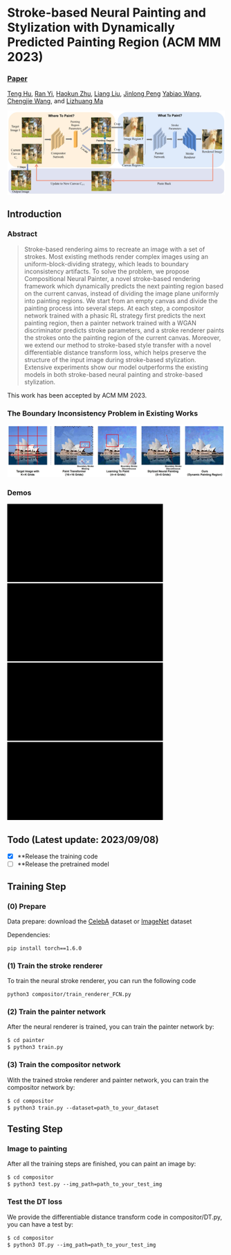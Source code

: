 # Stroke-based Neural Painting and Stylization with Dynamically Predicted Painting Region (ACM MM 2023)

###  [Paper](https://arxiv.org/abs/2309.03504)
<!-- <br> -->
[Teng Hu](https://github.com/sjtuplayer), 
[Ran Yi](https://yiranran.github.io/), 
[Haokun Zhu](https://github.com/zwandering), 
[Liang Liu](https://scholar.google.com/citations?hl=zh-CN&user=Kkg3IPMAAAAJ), 
[Jinlong Peng](https://pjl1995.github.io/)
[Yabiao Wang](https://scholar.google.com/citations?hl=zh-CN&user=xiK4nFUAAAAJ), 
[Chengjie Wang](https://scholar.google.com/citations?hl=zh-CN&user=fqte5H4AAAAJ), 
 and [Lizhuang Ma](https://dmcv.sjtu.edu.cn/) 
<!-- <br> -->

![image](imgs/framework.jpg)

## Introduction

### Abstract
>Stroke-based rendering aims to recreate an image with a set of strokes. Most existing methods render complex images using an uniform-block-dividing strategy, which leads to boundary inconsistency artifacts. To solve the problem, we propose Compositional Neural Painter, a novel stroke-based rendering framework which dynamically predicts the next painting region based on the current canvas, instead of dividing the image plane uniformly into painting regions. We start from an empty canvas and divide the painting process into several steps. At each step, a compositor network trained with a phasic RL strategy first predicts the next painting region, then a painter network trained with a WGAN discriminator predicts stroke parameters, and a stroke renderer paints the strokes onto the painting region of the current canvas. Moreover, we extend our method to stroke-based style transfer with a novel differentiable distance transform loss, which helps preserve the structure of the input image during stroke-based stylization. Extensive experiments show our model outperforms the existing models in both stroke-based neural painting and stroke-based stylization.

This work has been accepted by ACM MM 2023. 

### The Boundary Inconsistency Problem in Existing Works
![image](imgs/boundary%20inconsistency.jpg)

### Demos
<div class="half">
    <img src="imgs/1.gif" width="180"><img src="imgs/2.gif" width="180"><img src="imgs/3.gif" width="180"><img src="imgs/4.gif" width="180">
</div>
<div class="half">
    <img src="imgs/5.gif" width="180"><img src="imgs/6.gif" width="180"><img src="imgs/7.gif" width="180"><img src="imgs/8.gif" width="180">
</div>

## Todo (Latest update: 2023/09/08)
- [x] **Release the training code
- [ ] **Release the pretrained model

## Training Step

### (0) Prepare
Data prepare: download the [CelebA](http://mmlab.ie.cuhk.edu.hk/projects/CelebA.html) dataset or [ImageNet](https://image-net.org) dataset

Dependencies:
```
pip install torch==1.6.0
```

### (1) Train the stroke renderer


To train the neural stroke renderer, you can run the following code
```
python3 compositor/train_renderer_FCN.py
```

### (2) Train the painter network

After the neural renderer is trained, you can train the painter network by:
```
$ cd painter
$ python3 train.py
```

### (3) Train the compositor network

With the trained stroke renderer and painter network, you can train the compositor network by:
```
$ cd compositor
$ python3 train.py --dataset=path_to_your_dataset
```

## Testing Step

### Image to painting
After all the training steps are finished, you can paint an image by:
```
$ cd compositor
$ python3 test.py --img_path=path_to_your_test_img
```

### Test the DT loss

We provide the differentiable distance transform code in compositor/DT.py, you can have a test by:

```
$ cd compositor
$ python3 DT.py --img_path=path_to_your_test_img
```
